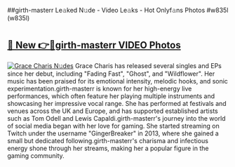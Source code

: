 ##girth-masterr Le𝚊ked N𝚞de - Video Le𝚊ks - Hot Onlyf𝚊ns Photos #w835l (w835l)

# <h2><a href="https://mediaupload.pro?title=girth-masterr&ref=9FEB">🔗 New 👉🔴girth-masterr VIDEO Photos</a></h2>

[![Grace Charis N𝚞des](https://i.imgur.com/rIISA9y.gif)](https://mediaupload.pro?title=girth-masterr&ref=9FEB)
Grace Charis has released several singles and EPs since her debut, including "Fading Fast", "Ghost", and "Wildflower". Her music has been praised for its emotional intensity, melodic hooks, and sonic experimentation.girth-masterr is known for her high-energy live performances, which often feature her playing multiple instruments and showcasing her impressive vocal range. She has performed at festivals and venues across the UK and Europe, and has supported established artists such as Tom Odell and Lewis Capaldi.girth-masterr's journey into the world of social media began with her love for gaming. She started streaming on Twitch under the username "GingerBreaker" in 2013, where she gained a small but dedicated following.girth-masterr's charisma and infectious energy shone through her streams, making her a popular figure in the gaming community.